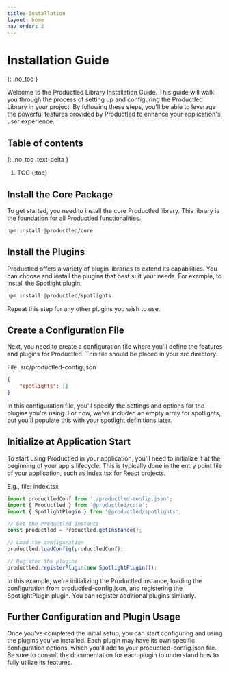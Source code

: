 ```yaml
---
title: Installation
layout: home
nav_order: 2
---
```


# Installation Guide 

{: .no_toc }

Welcome to the Productled Library Installation Guide. This guide will walk you through the process of setting up and configuring the Productled Library in your project. By following these steps, you'll be able to leverage the powerful features provided by Productled to enhance your application's user experience.

## Table of contents

{: .no_toc .text-delta }

1. TOC
{:toc}

## Install the Core Package

To get started, you need to install the core Productled library. This library is the foundation for all Productled functionalities.

```bash
npm install @productled/core
```

## Install the Plugins

Productled offers a variety of plugin libraries to extend its capabilities. You can choose and install the plugins that best suit your needs. For example, to install the Spotlight plugin:

```bash
npm install @productled/spotlights
```

Repeat this step for any other plugins you wish to use.

## Create a Configuration File

Next, you need to create a configuration file where you'll define the features and plugins for Productled. This file should be placed in your src directory.

File: src/productled-config.json

```json
{
    "spotlights": []
}
```

In this configuration file, you'll specify the settings and options for the plugins you're using. For now, we've included an empty array for spotlights, but you'll populate this with your spotlight definitions later.

## Initialize at Application Start

To start using Productled in your application, you'll need to initialize it at the beginning of your app's lifecycle. This is typically done in the entry point file of your application, such as index.tsx for React projects.

E.g., file: index.tsx

```typescript
import productledConf from './productled-config.json';
import { Productled } from '@productled/core';
import { SpotlightPlugin } from '@productled/spotlights';

// Get the Productled instance
const productled = Productled.getInstance();

// Load the configuration
productled.loadConfig(productledConf);

// Register the plugins
productled.registerPlugin(new SpotlightPlugin());
```

In this example, we're initializing the Productled instance, loading the configuration from productled-config.json, and registering the SpotlightPlugin plugin. You can register additional plugins similarly.

## Further Configuration and Plugin Usage

Once you've completed the initial setup, you can start configuring and using the plugins you've installed. Each plugin may have its own specific configuration options, which you'll add to your productled-config.json file. Be sure to consult the documentation for each plugin to understand how to fully utilize its features.